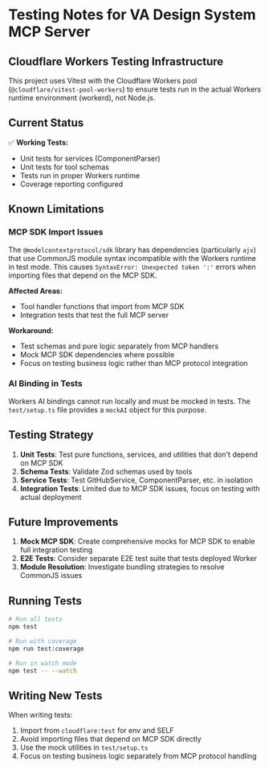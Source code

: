 # Testing Notes for VA Design System MCP Server

## Cloudflare Workers Testing Infrastructure

This project uses Vitest with the Cloudflare Workers pool (`@cloudflare/vitest-pool-workers`) to ensure tests run in the actual Workers runtime environment (workerd), not Node.js.

## Current Status

✅ **Working Tests:**
- Unit tests for services (ComponentParser)
- Unit tests for tool schemas
- Tests run in proper Workers runtime
- Coverage reporting configured

## Known Limitations

### MCP SDK Import Issues

The `@modelcontextprotocol/sdk` library has dependencies (particularly `ajv`) that use CommonJS module syntax incompatible with the Workers runtime in test mode. This causes `SyntaxError: Unexpected token ':'` errors when importing files that depend on the MCP SDK.

**Affected Areas:**
- Tool handler functions that import from MCP SDK
- Integration tests that test the full MCP server

**Workaround:**
- Test schemas and pure logic separately from MCP handlers
- Mock MCP SDK dependencies where possible
- Focus on testing business logic rather than MCP protocol integration

### AI Binding in Tests

Workers AI bindings cannot run locally and must be mocked in tests. The `test/setup.ts` file provides a `mockAI` object for this purpose.

## Testing Strategy

1. **Unit Tests**: Test pure functions, services, and utilities that don't depend on MCP SDK
2. **Schema Tests**: Validate Zod schemas used by tools
3. **Service Tests**: Test GitHubService, ComponentParser, etc. in isolation
4. **Integration Tests**: Limited due to MCP SDK issues, focus on testing with actual deployment

## Future Improvements

1. **Mock MCP SDK**: Create comprehensive mocks for MCP SDK to enable full integration testing
2. **E2E Tests**: Consider separate E2E test suite that tests deployed Worker
3. **Module Resolution**: Investigate bundling strategies to resolve CommonJS issues

## Running Tests

```bash
# Run all tests
npm test

# Run with coverage
npm run test:coverage

# Run in watch mode
npm test -- --watch
```

## Writing New Tests

When writing tests:
1. Import from `cloudflare:test` for env and SELF
2. Avoid importing files that depend on MCP SDK directly
3. Use the mock utilities in `test/setup.ts`
4. Focus on testing business logic separately from MCP protocol handling
